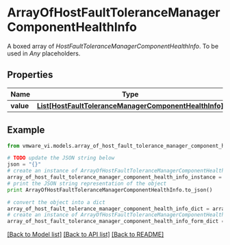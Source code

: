 # ArrayOfHostFaultToleranceManagerComponentHealthInfo

A boxed array of *HostFaultToleranceManagerComponentHealthInfo*. To be used in *Any* placeholders. 

## Properties
Name | Type | Description | Notes
------------ | ------------- | ------------- | -------------
**value** | [**List[HostFaultToleranceManagerComponentHealthInfo]**](HostFaultToleranceManagerComponentHealthInfo.md) |  | 

## Example

```python
from vmware_vi.models.array_of_host_fault_tolerance_manager_component_health_info import ArrayOfHostFaultToleranceManagerComponentHealthInfo

# TODO update the JSON string below
json = "{}"
# create an instance of ArrayOfHostFaultToleranceManagerComponentHealthInfo from a JSON string
array_of_host_fault_tolerance_manager_component_health_info_instance = ArrayOfHostFaultToleranceManagerComponentHealthInfo.from_json(json)
# print the JSON string representation of the object
print ArrayOfHostFaultToleranceManagerComponentHealthInfo.to_json()

# convert the object into a dict
array_of_host_fault_tolerance_manager_component_health_info_dict = array_of_host_fault_tolerance_manager_component_health_info_instance.to_dict()
# create an instance of ArrayOfHostFaultToleranceManagerComponentHealthInfo from a dict
array_of_host_fault_tolerance_manager_component_health_info_form_dict = array_of_host_fault_tolerance_manager_component_health_info.from_dict(array_of_host_fault_tolerance_manager_component_health_info_dict)
```
[[Back to Model list]](../README.md#documentation-for-models) [[Back to API list]](../README.md#documentation-for-api-endpoints) [[Back to README]](../README.md)


